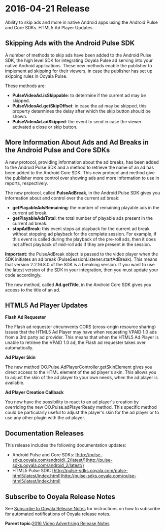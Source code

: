 # 2016-04-21 Release

Ability to skip ads and more in native Android apps using the Android Pulse and Core SDKs. HTML5 Ad Player Updates.

## Skipping Ads with the Android Pulse SDK

A number of methods to skip ads have been added to the Android Pulse SDK, the high level SDK for integrating Ooyala Pulse ad serving into your native Android applications. These new methods enable the publisher to implement ad skipping for their viewers, in case the publisher has set up skipping rules in Ooyala Pulse.

These methods are:

-   **PulseVideoAd.isSkippable**: to determine if the current ad may be skipped.
-   **PulseVideoAd.getSkipOffset**: in case the ad may be skipped, this property determines the delay after which the skip button should be shown.
-   **PulseVideoAd.adSkipped**: the event to send in case the viewer activated a close or skip button.

## More Information About Ads and Ad Breaks in the Android Pulse and Core SDKs

A new protocol, providing information about the ad breaks, has been added to the Android Pulse SDK and a method to retrieve the name of an ad has been added to the Android Core SDK. This new protocol and method give the publisher more control over showing ads and more information to use in reports, respectively.

The new protocol, called **PulseAdBreak**, in the Android Pulse SDK gives you information about and control over the current ad break:

-   **getPlayableAdsRemaining**: the number of remaining playable ads in the current ad break.
-   **getPlayableAdsTotal**: the total number of playable ads present in the current ad break.
-   **stopAdBreak**: this event stops ad playback for the current ad break without stopping ad playback for the complete session. For example, if this event is called during the playback of the pre-roll ads, then it does not affect playback of mid-roll ads if they are present in the session.

**Important:** the PulseAdBreak object is passed to the video player when the SDK initiates an ad break \(PulseSessionListener.startAdBreak\). This means that version 2.2.16.8.0 of the SDK is a breaking version. If you want to use the latest version of the SDK in your integration, then you must update your code accordingly.

The new method, called **Ad.getTitle**, in the Android Core SDK gives you access to the title of an ad.

## HTML5 Ad Player Updates

**Flash Ad Requester**

The Flash ad requester circumvents CORS \(cross-origin resource sharing\) issues that the HTML5 Ad Player may have when requesting VPAID 1.0 ads from a 3rd party ad provider. This means that when the HTML5 Ad Player is unable to retrieve the VPAID 1.0 ad, the Flash ad requester takes over automatically.

**Ad Player Skin**

The new method OO.Pulse.AdPlayerController.getSkinElement gives you direct access to the HTML element of the ad player's skin. This allows you to adjust the skin of the ad player to your own needs, when the ad player is available.

**Ad Player Creation Callback**

You now have the possibility to react to an ad player's creation by overriding the new OO.Pulse.adPlayerReady method. This specific method could be particularly useful to adjust the player's skin for the ad player or to use any other plugin with the ad player.

## Documentation Releases

This release includes the following documentation updates:

-   Android Pulse and Core SDKs: [http://pulse-sdks.ooyala.com/android\_2/latest/](http://pulse-sdks.ooyala.com/android_2/latest/)
-   HTML5 Pulse SDK: [http://pulse-sdks.ooyala.com/pulse-html5/latest/index.html](http://pulse-sdks.ooyala.com/pulse-html5/latest/index.html)

## Subscribe to Ooyala Release Notes

See [Subscribe to Ooyala Release Notes](../../concepts/release_notes_subscribe.md) for instructions on how to subscribe for automated notifications of Ooyala release notes.

**Parent topic:**[2016 Video Advertising Release Notes](../../oadtech/relnotes/adtech_relnotes_2016.md)

